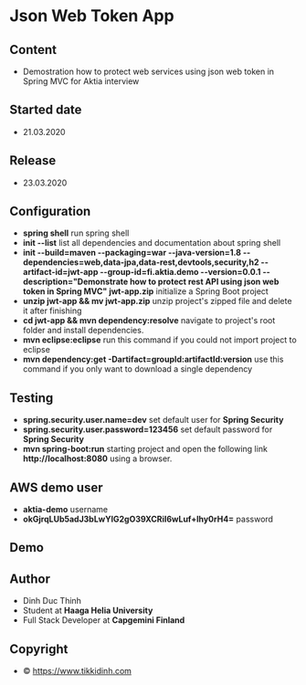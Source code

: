 # Json Web Token App

## Content
- Demostration how to protect web services using json web token in Spring MVC for Aktia interview

## Started date
- 21.03.2020

## Release
- 23.03.2020

## Configuration
- **spring shell** run spring shell
- **init --list** list all dependencies and documentation about spring shell
- **init --build=maven --packaging=war --java-version=1.8 --dependencies=web,data-jpa,data-rest,devtools,security,h2 --artifact-id=jwt-app --group-id=fi.aktia.demo --version=0.0.1 --description="Demonstrate how to protect rest API using json web token in Spring MVC" jwt-app.zip** initialize a Spring Boot project
- **unzip jwt-app && mv jwt-app.zip** unzip project's zipped file and delete it after finishing
- **cd jwt-app && mvn dependency:resolve** navigate to project's root folder and install dependencies.
- **mvn eclipse:eclipse** run this command if you could not import project to eclipse
- **mvn dependency:get -Dartifact=groupId:artifactId:version** use this command if you only want to download a single dependency

## Testing
- **spring.security.user.name=dev** set default user for **Spring Security**
- **spring.security.user.password=123456** set default password for **Spring Security**
- **mvn spring-boot:run** starting project and open the following link **http://localhost:8080** using a browser.

## AWS demo user
- **aktia-demo** username
- **okGjrqLUb5adJ3bLwYlG2gO39XCRiI6wLuf+lhy0rH4=** password

## Demo

## Author
- Dinh Duc Thinh
- Student at **Haaga Helia University**
- Full Stack Developer at **Capgemini Finland**

## Copyright
- © https://www.tikkidinh.com